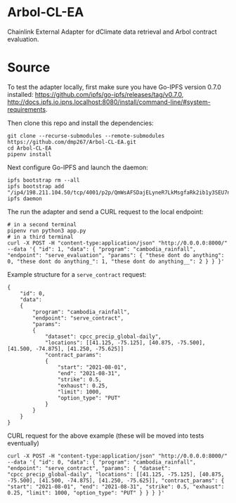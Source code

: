 # Arbol-CL-EA
Chainlink External Adapter for dClimate data retrieval and Arbol contract evaluation.
# Source
To test the adapter locally, first make sure you have Go-IPFS version 0.7.0 installed: https://github.com/ipfs/go-ipfs/releases/tag/v0.7.0, http://docs.ipfs.io.ipns.localhost:8080/install/command-line/#system-requirements.

Then clone this repo and install the dependencies:
```
git clone --recurse-submodules --remote-submodules https://github.com/dmp267/Arbol-CL-EA.git
cd Arbol-CL-EA
pipenv install
```
Next configure Go-IPFS and launch the daemon:
```
ipfs bootstrap rm --all
ipfs bootstrap add  "/ip4/198.211.104.50/tcp/4001/p2p/QmWsAFSDajELyneR7LkMsgfaRk2ib1y3SEU7nQuXSNPsQV"
ipfs daemon
```
The run the adapter and send a CURL request to the local endpoint:
```
# in a second terminal
pipenv run python3 app.py
# in a third terminal
curl -X POST -H "content-type:application/json" "http://0.0.0.0:8000/" --data '{ "id": 1, "data": { "program": "cambodia_rainfall", "endpoint": "serve_evaluation", "params": { "these dont do anything": 0, "these dont do anything_": 1, "these dont do anything__": 2 } } }'
```
Example structure for a ```serve_contract``` request:
```
{
    "id": 0,
    "data":
    {
        "program": "cambodia_rainfall",
        "endpoint": "serve_contract",
        "params":
        {
            "dataset": cpcc_precip_global-daily",
            "locations": [[41.125, -75.125], [40.875, -75.500], [41.500, -74.875], [41.250, -75.625]]
            "contract_params":                                
            {
                "start": "2021-08-01",
                "end": "2021-08-31",
                "strike": 0.5,
                "exhaust": 0.25,
                "limit": 1000,
                "option_type": "PUT"
            }
        }
    }
}
```
CURL request for the above example (these will be moved into tests eventually)
```
curl -X POST -H "content-type:application/json" "http://0.0.0.0:8000/" --data '{ "id": 0, "data": { "program": "cambodia_rainfall", "endpoint": "serve_contract", "params": { "dataset": "cpcc_precip_global-daily", "locations": [[41.125, -75.125], [40.875, -75.500], [41.500, -74.875], [41.250, -75.625]], "contract_params": { "start": "2021-08-01", "end": "2021-08-31", "strike": 0.5, "exhaust": 0.25, "limit": 1000, "option_type": "PUT" } } } }'
```
